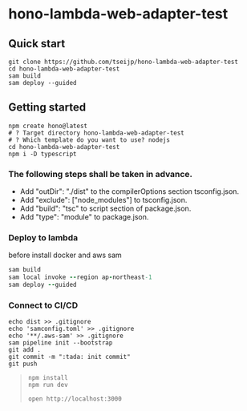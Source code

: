 # hono-lambda-web-adapter-test

## Quick start

```
git clone https://github.com/tseijp/hono-lambda-web-adapter-test
cd hono-lambda-web-adapter-test
sam build
sam deploy --guided
```

## Getting started

```
npm create hono@latest
# ? Target directory hono-lambda-web-adapter-test
# ? Which template do you want to use? nodejs
cd hono-lambda-web-adapter-test
npm i -D typescript
```

### The following steps shall be taken in advance.

- Add "outDir": "./dist" to the compilerOptions section tsconfig.json.
- Add "exclude": ["node_modules"] to tsconfig.json.
- Add "build": "tsc" to script section of package.json.
- Add "type": "module" to package.json.


### Deploy to lambda

before install docker and aws sam

```ruby
sam build
sam local invoke --region ap-northeast-1
sam deploy --guided
```

### Connect to CI/CD

```
echo dist >> .gitignore
echo 'samconfig.toml' >> .gitignore
echo '**/.aws-sam' >> .gitignore
sam pipeline init --bootstrap
git add .
git commit -m ":tada: init commit"
git push
```

> ```
> npm install
> npm run dev
> ```
> 
> ```
> open http://localhost:3000
> ```
